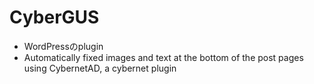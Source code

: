# CyberGUS
* WordPressのplugin
* Automatically fixed images and text at the bottom of the post pages using CybernetAD, a cybernet plugin

